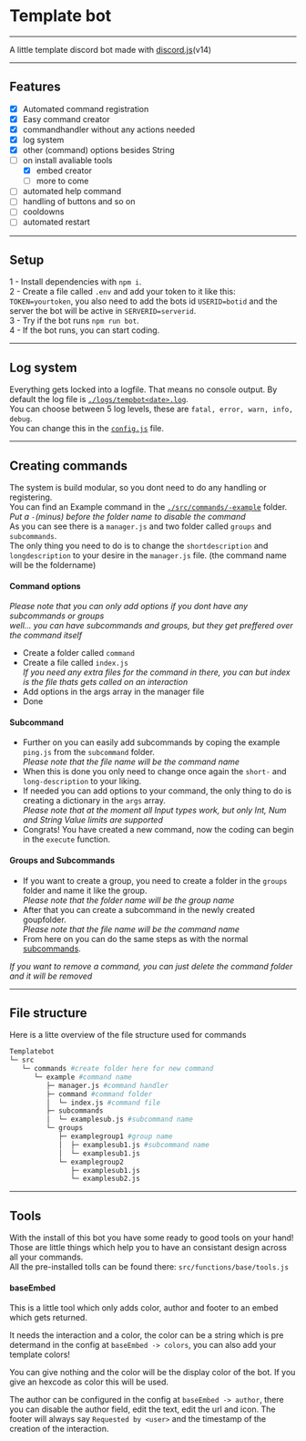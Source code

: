 # Template bot
___

A little template discord bot made with [discord.js](https://discordjs.dev)(v14)

___

## Features
- [x] Automated command registration
- [x] Easy command creator
- [x] commandhandler without any actions needed
- [x] log system
- [x] other (command) options besides String
- [ ] on install avaliable tools
   - [x] embed creator
   - [ ] more to come
- [ ] automated help command
- [ ] handling of buttons and so on
- [ ] cooldowns
- [ ] automated restart

___

## Setup

1 - Install dependencies with `npm i`. \
2 - Create a file called `.env` and add your token to it like this: `TOKEN=yourtoken`, you also need to add the bots id `USERID=botid` and the server the bot will be active in `SERVERID=serverid`. \
3 - Try if the bot runs `npm run bot`. \
4 - If the bot runs, you can start coding. 

___

## Log system

Everything gets locked into a logfile. That means no console output. By default the log file is [`./logs/tempbot<date>.log`](https://github.com/flloschy/tempbot/tree/main/logs). \
You can choose between 5 log levels, these are `fatal, error, warn, info, debug`. \
You can change this in the [`config.js`](https://github.com/flloschy/tempbot/blob/main/config.js) file.

___

## Creating commands

The system is build modular, so you dont need to do any handling or registering. \
You can find an Example command in the [`./src/commands/-example`](https://github.com/flloschy/tempbot/tree/main/src/commands/-example) folder. \
*Put a `-`(minus) before the folder name to disable the command* \
As you can see there is a `manager.js` and two folder called `groups` and `subcommands`. \
The only thing you need to do is to change the `shortdescription` and `longdescription` to your desire in the `manager.js` file. (the command name will be the foldername) 

#### Command options
*Please note that you can only add options if you dont have any subcommands or groups* \
*well... you can have subcommands and groups, but they get preffered over the command itself*
- Create a folder called `command`
- Create a file called `index.js` \
*If you need any extra files for the command in there, you can but index is the file thats gets called on an interaction*
- Add options in the args array in the manager file
- Done

#### Subcommand
- Further on you can easily add subcommands by coping the example `ping.js` from the `subcommand` folder. \
*Please note that the file name will be the command name*
- When this is done you only need to change once again the `short-` and  `long-description` to your liking.
- If needed you can add options to your command, the only thing to do is creating a dictionary in the `args` array. \
*Please note that at the moment all Input types work, but only Int, Num and String Value limits are supported*
- Congrats! You have created a new command, now the coding can begin in the `execute` function. 

#### Groups and Subcommands
- If you want to create a group, you need to create a folder in the `groups` folder and name it like the group. \
*Please note that the folder name will be the group name*
- After that you can create a subcommand in the newly created goupfolder. \
*Please note that the file name will be the command name*
- From here on you can do the same steps as with the normal [subcommands](https://github.com/flloschy/tempbot#subcommand).

*If you want to remove a command, you can just delete the command folder and it will be removed*

___

## File structure

Here is a litte overview of the file structure used for commands

```py
Templatebot
└─ src
   └─ commands #create folder here for new command
      └─ example #command name
         ├─ manager.js #command handler
         ├─ command #command folder
         │  └─ index.js #command file
         ├─ subcommands
         │  └─ examplesub.js #subcommand name
         └─ groups
            ├─ examplegroup1 #group name
            │  ├─ examplesub1.js #subcommand name
            │  └─ examplesub1.js  
            └─ examplegroup2       
               ├─ examplesub1.js
               └─ examplesub2.js
```
___

## Tools
With the install of this bot you have some ready to good tools on your hand! \
Those are little things which help you to have an consistant design across all your commands. \
All the pre-installed tolls can be found there: `src/functions/base/tools.js`

#### baseEmbed
This is a little tool which only adds color, author and footer to an embed which gets returned.

It needs the interaction and a color, the color can be a string which is pre determand in the config at `baseEmbed -> colors`, you can also add your template colors!

You can give nothing and the color will be the display color of the bot. If you give an hexcode as color this will be used.

The author can be configured in the config at `baseEmbed -> author`, there you can disable the author field, edit the text, edit the url and icon. The footer will always say `Requested by <user>` and the timestamp of the creation of the interaction.
